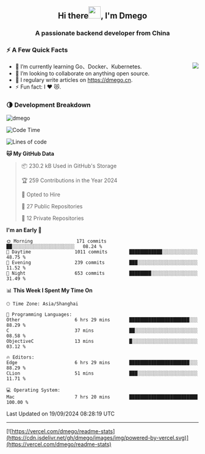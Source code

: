 <h2 align="center">Hi there<img src="https://cdn.jsdelivr.net/gh/dmego/images/img/Hi.gif" height="32" />, I'm Dmego </h2>
<h3 align="center">A passionate backend developer from China</h3>

### ⚡️ A Few Quick Facts

<img align="right" src="https://readme-stats-dmego.vercel.app/api?username=dmego&show_icons=true&icon_color=1573B3&hide_title=true&text_color=718096&bg_color=00000000&hide_border=true"/>

<ul>
    <li> 🌱 I’m currently learning Go、Docker、Kubernetes.</li>
    <li> 👯 I’m looking to collaborate on anything open source.</li>
    <li> 📝 I regulary write articles on <a href="https://dmego.cn">https://dmego.cn</a>.</li>
    <li> ⚡ Fun fact: I ❤️ 😻.</li>
</ul>

### 🌗 Development Breakdown

<img src="https://komarev.com/ghpvc/?username=dmego" alt="dmego" />

<!--START_SECTION:waka-->
![Code Time](http://img.shields.io/badge/Code%20Time-2%2C936%20hrs%208%20mins-blue)

![Lines of code](https://img.shields.io/badge/From%20Hello%20World%20I%27ve%20Written-675.6%20thousand%20lines%20of%20code-blue)

**🐱 My GitHub Data** 

> 📦 230.2 kB Used in GitHub's Storage 
 > 
> 🏆 259 Contributions in the Year 2024
 > 
> 💼 Opted to Hire
 > 
> 📜 27 Public Repositories 
 > 
> 🔑 12 Private Repositories 
 > 
**I'm an Early 🐤** 

```text
🌞 Morning                171 commits         ██░░░░░░░░░░░░░░░░░░░░░░░   08.24 % 
🌆 Daytime                1011 commits        ████████████░░░░░░░░░░░░░   48.75 % 
🌃 Evening                239 commits         ███░░░░░░░░░░░░░░░░░░░░░░   11.52 % 
🌙 Night                  653 commits         ████████░░░░░░░░░░░░░░░░░   31.49 % 
```


📊 **This Week I Spent My Time On** 

```text
🕑︎ Time Zone: Asia/Shanghai

💬 Programming Languages: 
Other                    6 hrs 29 mins       ██████████████████████░░░   88.29 % 
C                        37 mins             ██░░░░░░░░░░░░░░░░░░░░░░░   08.58 % 
ObjectiveC               13 mins             █░░░░░░░░░░░░░░░░░░░░░░░░   03.12 % 

🔥 Editors: 
Edge                     6 hrs 29 mins       ██████████████████████░░░   88.29 % 
CLion                    51 mins             ███░░░░░░░░░░░░░░░░░░░░░░   11.71 % 

💻 Operating System: 
Mac                      7 hrs 20 mins       █████████████████████████   100.00 % 
```


 Last Updated on 19/09/2024 08:28:19 UTC
<!--END_SECTION:waka-->

---

[![https://vercel.com/dmego/readme-stats](https://cdn.jsdelivr.net/gh/dmego/images/img/powered-by-vercel.svg)](https://vercel.com/dmego/readme-stats)

